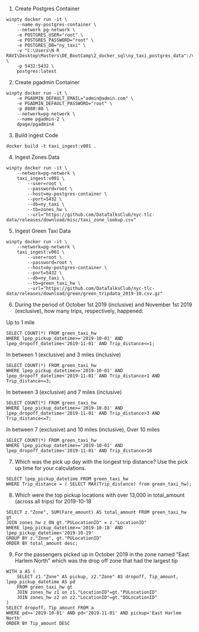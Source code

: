 1. Create Postgres Container
```
winpty docker run -it \
    --name my-postgres-container \
    --network pg-network \
    -e POSTGRES_USER="root" \
    -e POSTGRES_PASSWORD="root" \
    -e POSTGRES_DB="ny_taxi" \
    -v "C:\Users\N R RAVI\Desktop\Masters\DE_BootCamp\2_docker_sql\ny_taxi_postgres_data":/var/lib/postgresql/data \
    -p 5432:5432 \
    postgres:latest
```
2. Create pgadmin Container
```
winpty docker run -it \
    -e PGADMIN_DEFAULT_EMAIL="admin@admin.com" \
    -e PGADMIN_DEFAULT_PASSWORD="root" \
    -p 8080:80 \
    --network=pg-network \
    --name pgadmin-2 \
    dpage/pgadmin4
```
3. Build ingest Code
```
docker build -t taxi_ingest:v001 .
```
4. Ingest Zones Data
```
winpty docker run -it \
    --network=pg-network \
    taxi_ingest:v001 \
        --user=root \
        --password=root \
        --host=my-postgres-container \
        --port=5432 \
        --db=ny_taxi \
        --tb=zones_hw \
        --url="https://github.com/DataTalksClub/nyc-tlc-data/releases/download/misc/taxi_zone_lookup.csv"
```
5. Ingest Green Taxi Data
```
winpty docker run -it \
    --network=pg-network \
    taxi_ingest:v001 \
        --user=root \
        --password=root \
        --host=my-postgres-container \
        --port=5432 \
        --db=ny_taxi \
        --tb=green_taxi_hw \
        --url="https://github.com/DataTalksClub/nyc-tlc-data/releases/download/green/green_tripdata_2019-10.csv.gz"
```

6. During the period of October 1st 2019 (inclusive) and November 1st 2019 (exclusive), how many trips, respectively, happened:

Up to 1 mile
```
SELECT COUNT(*) FROM green_taxi_hw
WHERE lpep_pickup_datetime>='2019-10-01' AND lpep_dropoff_datetime<'2019-11-01' AND Trip_distance<=1;
```
In between 1 (exclusive) and 3 miles (inclusive)
```
SELECT COUNT(*) FROM green_taxi_hw
WHERE lpep_pickup_datetime>='2019-10-01' AND lpep_dropoff_datetime<'2019-11-01' AND Trip_distance>1 AND Trip_distance<=3;
```
In between 3 (exclusive) and 7 miles (inclusive)
```
SELECT COUNT(*) FROM green_taxi_hw
WHERE lpep_pickup_datetime>='2019-10-01' AND lpep_dropoff_datetime<'2019-11-01' AND Trip_distance>3 AND Trip_distance<=7;
```
In between 7 (exclusive) and 10 miles (inclusive),
Over 10 miles
```
SELECT COUNT(*) FROM green_taxi_hw
WHERE lpep_pickup_datetime>='2019-10-01' AND lpep_dropoff_datetime<'2019-11-01' AND Trip_distance>10
```
7. Which was the pick up day with the longest trip distance? Use the pick up time for your calculations.
```
SELECT lpep_pickup_datetime FROM green_taxi_hw
WHERE Trip_distance = ( SELECT MAX(Trip_distance) from green_taxi_hw);
```
8. Which were the top pickup locations with over 13,000 in total_amount (across all trips) for 2019-10-18
```
SELECT z."Zone", SUM(Fare_amount) AS total_amount FROM green_taxi_hw gt
JOIN zones_hw z ON gt."PULocationID" = z."LocationID"
WHERE lpep_pickup_datetime>='2019-10-18' AND lpep_pickup_datetime<'2019-10-19'
GROUP BY z."Zone", gt."PULocationID"
ORDER BY total_amount desc;
```
9. For the passengers picked up in October 2019 in the zone named "East Harlem North" which was the drop off zone that had the largest tip
```
WITH a AS (
	SELECT z1."Zone" AS pickup, z2."Zone" AS dropoff, Tip_amount, lpep_pickup_datetime AS pd
	FROM green_taxi_hw gt
	JOIN zones_hw z1 on z1."LocationID"=gt."PULocationID"
	JOIN zones_hw z2 on z2."LocationID"=gt."DOLocationID"
)
SELECT dropoff, Tip_amount FROM a
WHERE pd>='2019-10-01' AND pd<'2019-11-01' AND pickup='East Harlem North'
ORDER BY Tip_amount DESC
